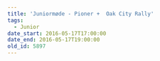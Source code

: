 ```yaml
---
title: 'Juniormøde - Pioner +  Oak City Rally'
tags:
  - Junior
date_start: 2016-05-17T17:00:00
date_end: 2016-05-17T19:00:00
old_id: 5897
---
```

